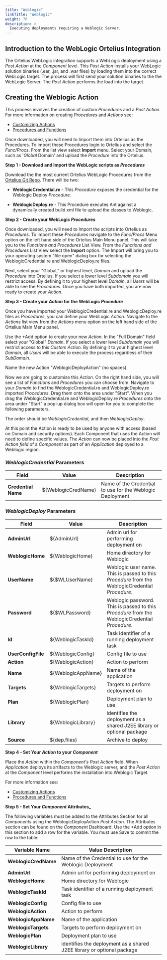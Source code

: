 ```yaml
---
title: "Weblogic"
linkTitle: "Weblogic"
weight: 76
description: >
  Executing deployments requiring a Weblogic Server.
---
```


## Introduction to the WebLogic Ortelius Integration

The Ortelius WebLogic integration supports a WebLogic deployment using a _Post Action_ at the _Component_ level. This _Post Action_  installs your WebLogic solution binaries (.ear, .jar, and .war files) by loading them into the correct WebLogic target.  The process will first send your solution binaries to the the WebLogic Server. The _Post Action_ performs the load into the target.

## Creating the Weblogic Action

This process involves the creation of custom _Procedures_ and a _Post Action_.  For more information on creating _Procedures_ and _Actions_ see:

- [Customizing Actions](/userguide/first-steps/2-define-your-actions/)
- [Procedures and Functions](/userguide/customizations/2-define-your-functions-and-procedures/)

Once downloaded, you will need to Import them into Ortelius as the Procedures. To import these Procedures login to Ortelius and select the _Func/Procs_.  From the list view select  **Import** menu. Select your Domain, such as '_Global_ Domain' and upload the _Procedure_ into the Ortelius.

**Step 1 - Download and Import the WebLogic scripts as _Procedures_**

Download the the most current Ortelius WebLogic Procedures from the [Ortelius Git Repo](https://github.com/ortelius/ortelius/blob/master/procedures/). There will be two:

- **WeblogicCredential.re** - This _Procedure_ exposes the credential for the Weblogic Deploy _Procedure_.

- **WeblogicDeploy.re** - This Procedure executes Ant against a dynamically created build.xml file to upload the classes to Weblogic.

**Step 2 - Create your WebLogic _Procedures_**

Once downloaded, you will need to Import the scripts into Ortelius as _Procedures_. To import these _Procedures_ navigate to the _Func/Procs_ Menu option on the left hand side of the Ortelius Main Menu panel. This will take you to the _Functions and Procedures_ List View. From the _Functions and Procedures_ List View select the **Import** option. The Import will bring you to your operating system "file open" dialog box for selecting the WeblogicCredential.re and WeblogicDeploy.re files.

Next, select your "Global," or highest level, _Domain_ and upload the _Procedure_ into Ortelius. If you select a lower level _Subdomain_ you will restrict access.  By defining it to your highest level _Domain_, all _Users_ will be able to see the _Procedures_. Once you have both imported, you are now ready to create your _Action_.

**Step 3 - Create your _Action_ for the WebLogic _Procedure_**

Once you have imported your WeblogicCredential.re and WeblogicDeploy.re files as _Procedures_, you can define your WebLogic _Action_. Navigate to the _Actions_ list view from the _Actions_ menu option on the left hand side of the Ortelius Main Menu panel.  

Use the +Add option to create your new _Action_.  In the "Full Domain" field select your "Global" _Domain_. If you select a lower level _Subdomain_ you will restrict access to this _Custom Action_.  By defining it to your highest level _Domain_, all _Users_ will be able to execute the process regardless of their _SubDomain_.

Name the new Action "WeblogicDeployAction" (no spaces).

Now we are going to customize this _Action_. On the right hand side, you will see a list of _Functions_ and _Procedures_ you can choose from.  Navigate to your _Domain_ to find the WeblogicCredential.re and WeblogicDeploy.re imported _Procedures_.  Drag them onto the area under "Start". When you drag the WeblogicCredential.re and WeblogicDeploy.re  _Procedures_ onto the area under "Start" a pop-up dialog box will open for you to complete the following parameters.

The order should be _WeblogicCredential_, and then _WeblogicDeploy_.

At this point the Action is ready to be used by anyone with access (based on Domain and security options). Each Component that uses the Action will need to define specific values.
The _Action_ can now be placed into the _Post Action field_ of a _Component_ as part of an _Application_ deployed to a Weblogic region.

### _WeblogicCredential_ Parameters

| **Field** | Value | Description |
| --- | --- | --- |
| **Credential Name** | ${WeblogicCredName} | Name of the Credential to use for the Weblogic Deployment |

### _WeblogicDeploy_ Parameters

| **Field** | Value | Description |
| --- | --- | --- |
| **AdminUrl** | ${AdminUrl} | Admin url for performing deployment on|
| **WeblogicHome** | ${WeblogicHome} | Home directory for Weblogic |
| **UserName** | ${$WLUserName} | Weblogic user name.  This is passed to this _Procedure_ from the WeblogicCredential _Procedure_. |
| **Password** | ${$WLPassword} | Weblogic password. This is passed to this _Procedure_ from the WeblogicCredential _Procedure_. |
| **Id** | ${WeblogicTaskId} | Task identifier of a running deployment task |
| **UserConfigFile** | ${WeblogicConfig} | Config file to use |
| **Action** | ${WeblogicAction} | Action to perform |
| **Name** | ${WeblogicAppName} | Name of the application |
| **Targets** | ${WeblogicTargets} | Targets to perform deployment on |
| **Plan** | ${WeblogicPlan} | Deployment plan to use |
| **Library** | ${WeblogicLibrary} | identifies the deployment as a shared J2EE library or optional package |
| **Source** | ${dep.files} | Archive to deploy |

**Step 4 - Set Your _Action_ to your _Component_**

Place the _Action_ within the _Component's Post Action_ field. When _Application_ deploys its artifacts to the Weblogic server, and the  _Post Action_ at the _Component_ level performs the installation into Weblogic Target.

For more information see:

- [Customizing Actions](/userguide/first-steps/2-define-your-actions/)
- [Procedures and Functions](/userguide/customizations/2-define-your-functions-and-procedures/)

**Step 5 - Set Your _Component_ Attributes_**

The following variables must be added to the Attributes Section for all  _Components_ using the WeblogicDeployAction _Post Action_.  The Attributes section can be found on the _Component_ Dashboard.  Use the +Add option in this section to add a row for the variable. You must use Save to commit the row to the table:

| Variable Name | Value Description |
|--- | --- |
| **WeblogicCredName** | Name of the Credential to use for the Weblogic Deployment |
| **AdminUrl** | Admin url for performing deployment on|
| **WeblogicHome** | Home directory for Weblogic |
| **WeblogicTaskId** | Task identifier of a running deployment task |
| **WeblogicConfig** | Config file to use |
| **WeblogicAction** | Action to perform |
| **WeblogicAppName** | Name of the application |
| **WeblogicTargets** | Targets to perform deployment on |
| **WeblogicPlan** | Deployment plan to use |
| **WeblogicLibrary** | identifies the deployment as a shared J2EE library or optional package |
